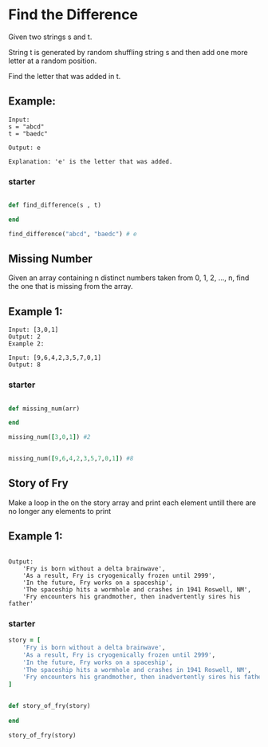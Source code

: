 # Find the Difference

Given two strings s and t.

String t is generated by random shuffling string s and then add one more letter at a random position.

Find the letter that was added in t.

## Example:

```
Input:
s = "abcd"
t = "baedc"

Output: e

Explanation: 'e' is the letter that was added.
```

### starter

```ruby

def find_difference(s , t)

end

find_difference("abcd", "baedc") # e

```

## Missing Number

Given an array containing n distinct numbers taken from 0, 1, 2, ..., n, find the one that is missing from the array.

## Example 1:

```
Input: [3,0,1]
Output: 2
Example 2:

Input: [9,6,4,2,3,5,7,0,1]
Output: 8
```

### starter

```ruby

def missing_num(arr)

end

missing_num([3,0,1]) #2


missing_num([9,6,4,2,3,5,7,0,1]) #8


```

## Story of Fry
Make a loop in the on the story array and print each element untill there are no longer any elements to print


## Example 1:

```  

Output:
    'Fry is born without a delta brainwave',
    'As a result, Fry is cryogenically frozen until 2999',
    'In the future, Fry works on a spaceship',
    'The spaceship hits a wormhole and crashes in 1941 Roswell, NM',
    'Fry encounters his grandmother, then inadvertently sires his father'

```


### starter

```ruby
story = [
    'Fry is born without a delta brainwave',
    'As a result, Fry is cryogenically frozen until 2999',
    'In the future, Fry works on a spaceship',
    'The spaceship hits a wormhole and crashes in 1941 Roswell, NM',
    'Fry encounters his grandmother, then inadvertently sires his father'
]


def story_of_fry(story)
    
end

story_of_fry(story)
```